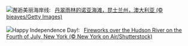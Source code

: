 ![](https://www.bing.com/th?id=OHR.NoahBeach_ZH-CN6676061324_UHD.jpg&w=1000)邂逅美丽海岸线:&nbsp;&ensp;[丹翠雨林的诺亚海滩，昆士兰州，澳大利亚 (© bjeayes/Getty Images)](https://www.bing.com/th?id=OHR.NoahBeach_ZH-CN6676061324_UHD.jpg)
<br><br/>
![](https://www.bing.com/th?id=OHR.HudsonFireworks_EN-US4304057228_UHD.jpg&w=1000)Happy Independence Day!:&nbsp;&ensp;[Fireworks over the Hudson River on the Fourth of July, New York (© New York on Air/Shutterstock)](https://www.bing.com/th?id=OHR.HudsonFireworks_EN-US4304057228_UHD.jpg)
<br><br/>
